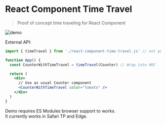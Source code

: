 
# React Component Time Travel
> Proof of concept time traveling for React Component

![demo](http://s.csssr.ru/U09LGPMEU/20170223081516.gif)

External API:
```jsx
import { timeTravel } from './react-component-time-travel.js' // not published yet

function App() {
  const CounterWithTimeTravel = timeTravel(Counter) // Wrap into HOC

  return (
    <div>
      // Use as usual Counter component
      <CounterWithTimeTravel color="tomato" />
    </div>
  )
}
```

Demo requires ES Modules browser support to works.  
It currently works in Safari TP and Edge.
